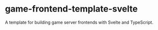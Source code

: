 # game-frontend-template-svelte
A template for building game server frontends with Svelte and TypeScript.
